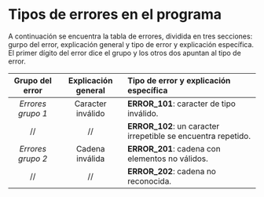 # Tipos de errores en el programa
A continuación se encuentra la tabla de errores, dividida en tres secciones: gurpo del error, explicación general y tipo de error y explicación específica. El primer dígito del error dice el grupo y los otros dos apuntan al tipo de error.

|**Grupo del error**|**Explicación general**|**Tipo de error y explicación específica**|
|:-----------------:|:---------------------:|:-----------------------------------------|
|*Errores grupo 1*|Caracter inválido|**ERROR_101**: caracter de tipo inválido.|
|//|//|**ERROR_102**: un caracter irrepetible se encuentra repetido.|
|*Errores grupo 2*|Cadena inválida|**ERROR_201**: cadena con elementos no válidos.|
|//|//|**ERROR_202**: cadena no reconocida.|


